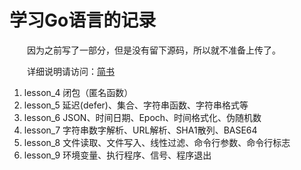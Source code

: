 # 学习Go语言的记录

　　因为之前写了一部分，但是没有留下源码，所以就不准备上传了。

　　详细说明请访问：[简书](http://www.jianshu.com/nb/15597318)


1. lesson_4 闭包（匿名函数）
2. lesson_5 延迟(defer)、集合、字符串函数、字符串格式等
3. lesson_6 JSON、时间日期、Epoch、时间格式化、伪随机数
4. lesson_7 字符串数字解析、URL解析、SHA1散列、BASE64
5. lesson_8 文件读取、文件写入、线性过滤、命令行参数、命令行标志
6. lesson_9 环境变量、执行程序、信号、程序退出


